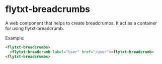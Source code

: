 # flytxt-breadcrumbs

A web component that helps to create breadcrumbs.
It act as a container for using flytxt-breadcrumb.

Example:

```html
<flytxt-breadcrumbs>
  <flytxt-breadcrumb label="User" href="/user"><flytxt-breadcrumb>
<flytxt-breadcrumbs>